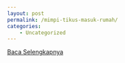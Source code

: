 ```yaml
---
layout: post
permalink: /mimpi-tikus-masuk-rumah/
categories:
    - Uncategorized
---
```


[Baca Selengkapnya](/06)